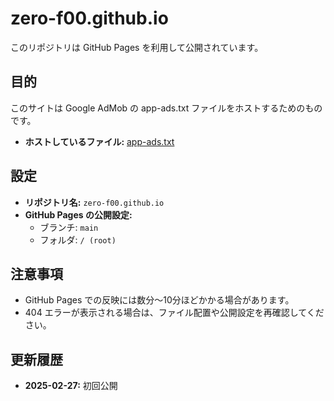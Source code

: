 # zero-f00.github.io

このリポジトリは GitHub Pages を利用して公開されています。

## 目的

このサイトは Google AdMob の app-ads.txt ファイルをホストするためのものです。

- **ホストしているファイル:** [app-ads.txt](./app-ads.txt)

## 設定

- **リポジトリ名:** `zero-f00.github.io`
- **GitHub Pages の公開設定:**  
  - ブランチ: `main`
  - フォルダ: `/ (root)`

## 注意事項

- GitHub Pages での反映には数分～10分ほどかかる場合があります。  
- 404 エラーが表示される場合は、ファイル配置や公開設定を再確認してください。

## 更新履歴

- **2025-02-27:** 初回公開
